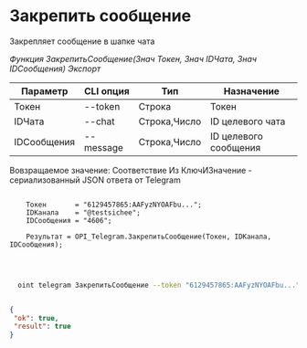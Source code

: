 ﻿---
sidebar_position: 4
---

# Закрепить сообщение
 Закрепляет сообщение в шапке чата


*Функция ЗакрепитьСообщение(Знач Токен, Знач IDЧата, Знач IDСообщения) Экспорт*

  | Параметр | CLI опция | Тип | Назначение |
  |-|-|-|-|
  | Токен | --token | Строка | Токен |
  | IDЧата | --chat | Строка,Число | ID целевого чата |
  | IDСообщения | --message | Строка,Число | ID целевого сообщения |

  
  Вовзращаемое значение:   Соответствие Из КлючИЗначение - сериализованный JSON ответа от Telegram

```bsl title="Пример кода"
	
    Токен       = "6129457865:AAFyzNYOAFbu...";
    IDКанала    = "@testsichee";
    IDСообщения = "4606";
    
    Результат = OPI_Telegram.ЗакрепитьСообщение(Токен, IDКанала, IDСообщения);

	
```

```sh title="Пример команд CLI"
    
  oint telegram ЗакрепитьСообщение --token "6129457865:AAFyzNYOAFbu..." --chat %chat% --message "4606"

```


```json title="Результат"

{
 "ok": true,
 "result": true
}

```
